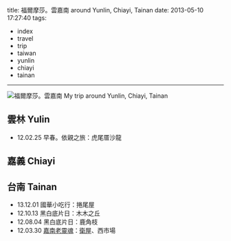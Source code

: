 title: 福爾摩莎。雲嘉南 around Yunlin, Chiayi, Tainan
date: 2013-05-10 17:27:40
tags:
- index
- travel
- trip
- taiwan
- yunlin
- chiayi
- tainan
---

![福爾摩莎。雲嘉南 My trip around Yunlin, Chiayi, Tainan](http://farm2.staticflickr.com/1029/1450616117_1e75af3494_z.jpg)

## 雲林 Yulin ##

-   12.02.25 早春。依親之旅：虎尾厝沙龍

## 嘉義 Chiayi ##

## 台南 Tainan ##

-   13.12.01 國華小吃行：捲尾屋
-   12.10.13 黑白底片日：木木之丘
-   12.08.04 黑白底片日：鹿角枝
-   12.03.30 [嘉南老靈魂](http://goo.gl/3LHt21)：[衛屋](http://goo.gl/5wIvAm)、西市場
